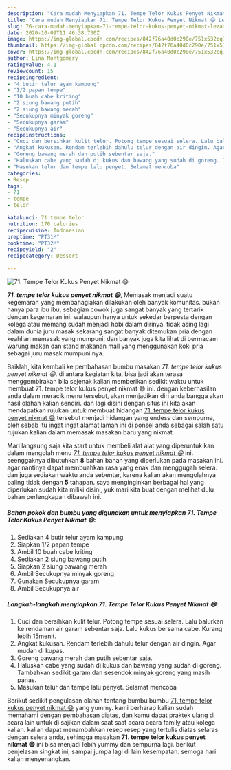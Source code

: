 ```yaml
---
description: "Cara mudah Menyiapkan 71. Tempe Telor Kukus Penyet Nikmat 😄 Lezat"
title: "Cara mudah Menyiapkan 71. Tempe Telor Kukus Penyet Nikmat 😄 Lezat"
slug: 76-cara-mudah-menyiapkan-71-tempe-telor-kukus-penyet-nikmat-lezat
date: 2020-10-09T11:46:38.730Z
image: https://img-global.cpcdn.com/recipes/842f76a40d0c290e/751x532cq70/71-tempe-telor-kukus-penyet-nikmat-😄-foto-resep-utama.jpg
thumbnail: https://img-global.cpcdn.com/recipes/842f76a40d0c290e/751x532cq70/71-tempe-telor-kukus-penyet-nikmat-😄-foto-resep-utama.jpg
cover: https://img-global.cpcdn.com/recipes/842f76a40d0c290e/751x532cq70/71-tempe-telor-kukus-penyet-nikmat-😄-foto-resep-utama.jpg
author: Lina Montgomery
ratingvalue: 4.1
reviewcount: 15
recipeingredient:
- "4 butir telur ayam kampung"
- "1/2 papan tempe"
- "10 buah cabe kriting"
- "2 siung bawang putih"
- "2 siung bawang merah"
- "Secukupnya minyak goreng"
- "Secukupnya garam"
- "Secukupnya air"
recipeinstructions:
- "Cuci dan bersihkan kulit telur. Potong tempe sesuai selera. Lalu balurkan ke rendaman air garam sebentar saja. Lalu kukus bersama cabe. Kurang lebih 15menit."
- "Angkat kukusan. Rendam terlebih dahulu telur dengan air dingin. Agar mudah di kupas."
- "Goreng bawang merah dan putih sebentar saja."
- "Haluskan cabe yang sudah di kukus dan bawang yang sudah di goreng. Tambahkan sedikit garam dan sesendok minyak goreng yang masih panas."
- "Masukan telur dan tempe lalu penyet. Selamat mencoba"
categories:
- Resep
tags:
- 71
- tempe
- telor

katakunci: 71 tempe telor 
nutrition: 170 calories
recipecuisine: Indonesian
preptime: "PT31M"
cooktime: "PT32M"
recipeyield: "2"
recipecategory: Dessert

---
```



![71. Tempe Telor Kukus Penyet Nikmat 😄](https://img-global.cpcdn.com/recipes/842f76a40d0c290e/751x532cq70/71-tempe-telor-kukus-penyet-nikmat-😄-foto-resep-utama.jpg)

<b><i>71. tempe telor kukus penyet nikmat 😄</i></b>, Memasak menjadi suatu kegemaran yang membahagiakan dilakukan oleh banyak komunitas. bukan hanya para ibu ibu, sebagian cowok juga sangat banyak yang tertarik dengan kegemaran ini. walaupun hanya untuk sekedar berpesta dengan kolega atau memang sudah menjadi hobi dalam dirinya. tidak asing lagi dalam dunia juru masak sekarang sangat banyak ditemukan pria dengan keahlian memasak yang mumpuni, dan banyak juga kita lihat di bermacam warung makan dan stand makanan mall yang menggunakan koki pria sebagai juru masak mumpuni nya.

Baiklah, kita kembali ke pembahasan bumbu masakan <i>71. tempe telor kukus penyet nikmat 😄</i>. di antara kegiatan kita, bisa jadi akan terasa menggembirakan bila sejenak kalian memberikan sedikit waktu untuk membuat 71. tempe telor kukus penyet nikmat 😄 ini. dengan keberhasilan anda dalam meracik menu tersebut, akan menjadikan diri anda bangga akan hasil olahan kalian sendiri. dan lagi disini dengan situs ini kita akan mendapatkan rujukan untuk membuat hidangan <u>71. tempe telor kukus penyet nikmat 😄</u> tersebut menjadi hidangan yang endess dan sempurna, oleh sebab itu ingat ingat alamat laman ini di ponsel anda sebagai salah satu rujukan kalian dalam memasak masakan baru yang nikmat.




Mari langsung saja kita start untuk membeli alat alat yang diperuntuk kan dalam mengolah menu <u><i>71. tempe telor kukus penyet nikmat 😄</i></u> ini. seenggaknya dibutuhkan <b>8</b> bahan bahan yang diperlukan pada masakan ini. agar nantinya dapat membuahkan rasa yang enak dan menggugah selera. dan juga sediakan waktu anda sebentar, karena kalian akan mengolahnya paling tidak dengan <b>5</b> tahapan. saya menginginkan berbagai hal yang diperlukan sudah kita miliki disini, yuk mari kita buat dengan melihat dulu bahan perlengkapan dibawah ini.

<!--inarticleads1-->

##### Bahan pokok dan bumbu yang digunakan untuk menyiapkan 71. Tempe Telor Kukus Penyet Nikmat 😄:

1. Sediakan 4 butir telur ayam kampung
1. Siapkan 1/2 papan tempe
1. Ambil 10 buah cabe kriting
1. Sediakan 2 siung bawang putih
1. Siapkan 2 siung bawang merah
1. Ambil Secukupnya minyak goreng
1. Gunakan Secukupnya garam
1. Ambil Secukupnya air




<!--inarticleads2-->

##### Langkah-langkah menyiapkan 71. Tempe Telor Kukus Penyet Nikmat 😄:

1. Cuci dan bersihkan kulit telur. Potong tempe sesuai selera. Lalu balurkan ke rendaman air garam sebentar saja. Lalu kukus bersama cabe. Kurang lebih 15menit.
1. Angkat kukusan. Rendam terlebih dahulu telur dengan air dingin. Agar mudah di kupas.
1. Goreng bawang merah dan putih sebentar saja.
1. Haluskan cabe yang sudah di kukus dan bawang yang sudah di goreng. Tambahkan sedikit garam dan sesendok minyak goreng yang masih panas.
1. Masukan telur dan tempe lalu penyet. Selamat mencoba




Berikut sedikit pengulasan olahan tentang bumbu bumbu <u>71. tempe telor kukus penyet nikmat 😄</u> yang yummy. kami berharap kalian sudah memahami dengan pembahasan diatas, dan kamu dapat praktek ulang di acara lain untuk di sajikan dalam saat saat acara acara family atau kolega kalian. kalian dapat menambahkan resep resep yang tertulis diatas selaras dengan selera anda, sehingga masakan <b>71. tempe telor kukus penyet nikmat 😄</b> ini bisa menjadi lebih yummy dan sempurna lagi. berikut penjelasan singkat ini, sampai jumpa lagi di lain kesempatan. semoga hari kalian menyenangkan.
